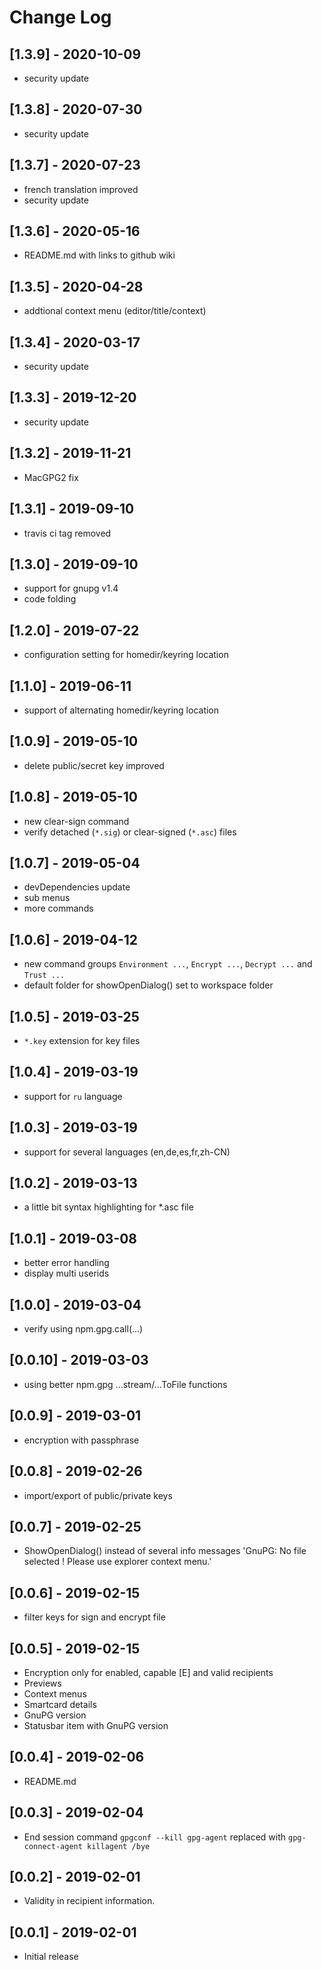 # Change Log

## [1.3.9] - 2020-10-09

- security update

## [1.3.8] - 2020-07-30

- security update

## [1.3.7] - 2020-07-23

- french translation improved
- security update

## [1.3.6] - 2020-05-16

- README.md with links to github wiki

## [1.3.5] - 2020-04-28

- addtional context menu (editor/title/context)

## [1.3.4] - 2020-03-17

- security update

## [1.3.3] - 2019-12-20

- security update

## [1.3.2] - 2019-11-21

- MacGPG2 fix

## [1.3.1] - 2019-09-10

- travis ci tag removed

## [1.3.0] - 2019-09-10

- support for gnupg v1.4
- code folding

## [1.2.0] - 2019-07-22

- configuration setting for homedir/keyring location

## [1.1.0] - 2019-06-11

- support of alternating homedir/keyring location

## [1.0.9] - 2019-05-10

- delete public/secret key improved

## [1.0.8] - 2019-05-10

- new clear-sign command
- verify detached (`*.sig`) or clear-signed (`*.asc`) files

## [1.0.7] - 2019-05-04

- devDependencies update
- sub menus
- more commands

## [1.0.6] - 2019-04-12

- new command groups `Environment ...`, `Encrypt ...`, `Decrypt ...` and `Trust ...`
- default folder for showOpenDialog() set to workspace folder

## [1.0.5] - 2019-03-25

- `*.key` extension for key files

## [1.0.4] - 2019-03-19

- support for `ru` language

## [1.0.3] - 2019-03-19

- support for several languages (en,de,es,fr,zh-CN)

## [1.0.2] - 2019-03-13

- a little bit syntax highlighting for *.asc file
  
## [1.0.1] - 2019-03-08

- better error handling
- display multi userids

## [1.0.0] - 2019-03-04

- verify using npm.gpg.call(...)

## [0.0.10] - 2019-03-03

- using better npm.gpg ...stream/...ToFile functions

## [0.0.9] - 2019-03-01

- encryption with passphrase

## [0.0.8] - 2019-02-26

- import/export of public/private keys

## [0.0.7] - 2019-02-25

- ShowOpenDialog() instead of several info messages 'GnuPG: No file selected ! Please use explorer context menu.'

## [0.0.6] - 2019-02-15

- filter keys for sign and encrypt file

## [0.0.5] - 2019-02-15

- Encryption only for enabled, capable [E] and valid recipients
- Previews
- Context menus
- Smartcard details
- GnuPG version
- Statusbar item with GnuPG version

## [0.0.4] - 2019-02-06

- README.md

## [0.0.3] - 2019-02-04

- End session command `gpgconf --kill gpg-agent` replaced with `gpg-connect-agent killagent /bye`

## [0.0.2] - 2019-02-01

- Validity in recipient information.

## [0.0.1] - 2019-02-01

- Initial release